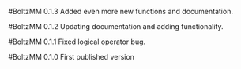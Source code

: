 #BoltzMM 0.1.3
Added even more new functions and documentation.

#BoltzMM 0.1.2
Updating documentation and adding functionality.

#BoltzMM 0.1.1
Fixed logical operator bug.

#BoltzMM 0.1.0
First published version
